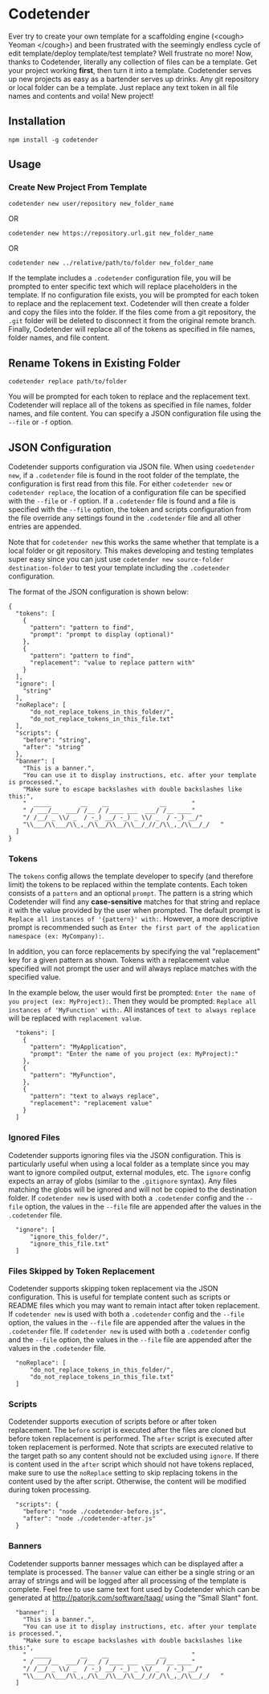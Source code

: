 # Codetender
Ever try to create your own template for a scaffolding engine (&lt;cough&gt; Yeoman &lt;/cough&gt;) and been frustrated
 with the seemingly endless cycle of edit template/deploy template/test template? Well frustrate no more! Now, thanks 
 to Codetender, literally any collection of files can be a template. Get your project working **first**, then turn it 
 into a template. Codetender serves up new projects as easy as a bartender serves up drinks. Any git repository or 
 local folder can be a template. Just replace any text token in all file names and contents and voila! New project!

## Installation

    npm install -g codetender

## Usage

### Create New Project From Template

    codetender new user/repository new_folder_name

OR

    codetender new https://repository.url.git new_folder_name

OR

    codetender new ../relative/path/to/folder new_folder_name

If the template includes a `.codetender` configuration file, you will be prompted to enter specific text which will 
replace placeholders in the template. If no configuration file exists, you will be prompted for each token to replace 
and the replacement text. Codetender will then create a folder and copy the files into the folder. If the files come 
from a git repository, the `.git` folder will be deleted to disconnect it from the original remote branch. Finally, 
Codetender will replace all of the tokens as specified in file names, folder names, and file content.

## Rename Tokens in Existing Folder

    codetender replace path/to/folder

You will be prompted for each token to replace and the replacement text. Codetender will replace all of the tokens as 
specified in file names, folder names, and file content. You can specify a JSON configuration file using the `--file`
or `-f` option.

## JSON Configuration

Codetender supports configuration via JSON file. When using `coedetender new`, if a `.codetender` file is found in the
root folder of the template, the configuration is first read from this file. For either `codetender new` or
`codetender replace`, the location of a configuration file can be specified with the `--file` or `-f` option. If a
`.codetender` file is found and a file is specified with the `--file` option, the token and scripts configuration from
the file override any settings found in the `.codetender` file and all other entries are appended.

Note that for `codetender new` this works the same whether that template is a local folder or git repository. This 
makes developing and testing templates super easy since you can just use 
`codetender new source-folder destination-folder` to test your template including the `.codetender` configuration. 

The format of the JSON configuration is shown below:

````
{
  "tokens": [
    {
      "pattern": "pattern to find",
      "prompt": "prompt to display (optional)"
    },
    {
      "pattern": "pattern to find",
      "replacement": "value to replace pattern with"
    }
  ],
  "ignore": [
    "string"
  ],
  "noReplace": [
      "do_not_replace_tokens_in_this_folder/",
      "do_not_replace_tokens_in_this_file.txt"
  ],
  "scripts": {
    "before": "string",
    "after": "string"
  },
  "banner": [
    "This is a banner.",
    "You can use it to display instructions, etc. after your template is processed.",
    "Make sure to escape backslashes with double backslashes like this:",
    "  _____        __    __              __       "
    " / ___/__  ___/ /__ / /____ ___  ___/ /__ ____"
    "/ /__/ _ \\/ _  / -_) __/ -_) _ \\/ _  / -_) __/"
    "\\___/\\___/\\_,_/\\__/\\__/\\__/_//_/\\_,_/\\__/_/   "
  ]
}
````

### Tokens

The `tokens` config allows the template developer to specify (and therefore limit) the tokens to be replaced within the
template contents. Each token consists of a `pattern` and an optional `prompt`. The pattern is a string which 
Codetender will find any **case-sensitive** matches for that string and replace it with the value provided by the user
when prompted. The default prompt is `Replace all instances of '{pattern}' with:`. However, a more descriptive prompt 
is recommended such as `Enter the first part of the application namespace (ex: MyCompany):`.

In addition, you can force replacements by specifying the val "replacement" key for a given pattern as shown. Tokens
with a replacement value specified will not prompt the user and will always replace matches with the specified value.

In the example below, the user would first be prompted: `Enter the name of you project (ex: MyProject):`. Then they 
would be prompted: `Replace all instances of 'MyFunction' with:`. All instances of `text to always replace` will be
replaced with `replacement value`.


```
  "tokens": [
    {
      "pattern": "MyApplication",
      "prompt": "Enter the name of you project (ex: MyProject):"
    },
    {
      "pattern": "MyFunction",
    },
    {
      "pattern": "text to always replace",
      "replacement": "replacement value"
    }
  ]
````

### Ignored Files

Codetender supports ignoring files via the JSON configuration. This is particularly useful when using a local
folder as a template since you may want to ignore compiled output, external modules, etc. The `ignore` config expects
an array of globs (similar to the `.gitignore` syntax). Any files matching the globs will be ignored and will not be 
copied to the destination folder. If `codetender new` is used with both a `.codetender` config and the `--file` option,
the values in the `--file` file are appended after the values in the `.codetender` file.

````
  "ignore": [
      "ignore_this_folder/",
      "ignore_this_file.txt"
  ]
````

### Files Skipped by Token Replacement

Codetender supports skipping token replacement via the JSON configuration. This is useful for template content
such as scripts or README files which you may want to remain intact after token replacement. If `codetender new` is 
used with both a `.codetender` config and the `--file` option, the values in the `--file` file are appended after the
values in the `.codetender` file. If `codetender new` is used with both a `.codetender` config and the `--file` option,
the values in the `--file` file are appended after the
values in the `.codetender` file.

````
  "noReplace": [
      "do_not_replace_tokens_in_this_folder/",
      "do_not_replace_tokens_in_this_file.txt"
  ]
````

### Scripts

Codetender supports execution of scripts before or after token replacement. The `before` script is executed after the 
files are cloned but before token replacement is performed. The `after` script is executed after token replacement is
performed. Note that scripts are executed relative to the target path so any content should not be excluded using
`ignore`. If there is content used in the `after` script which should not have tokens replaced, make sure to use the
`noReplace` setting to skip replacing tokens in the content used by the after script. Otherwise, the content will be
modified during token processing.

````
  "scripts": {
    "before": "node ./codetender-before.js",
    "after": "node ./codetender-after.js"
  }
````

### Banners

Codetender supports banner messages which can be displayed after a template is processed. The `banner` value can either
be a single string or an array of strings and will be logged after all processing of the template is complete.
Feel free to use same text font used by Codetender which can be generated at http://patorjk.com/software/taag/ using 
the "Small Slant" font.

````
  "banner": [
    "This is a banner.",
    "You can use it to display instructions, etc. after your template is processed.",
    "Make sure to escape backslashes with double backslashes like this:",
    "  _____        __    __              __       "
    " / ___/__  ___/ /__ / /____ ___  ___/ /__ ____"
    "/ /__/ _ \\/ _  / -_) __/ -_) _ \\/ _  / -_) __/"
    "\\___/\\___/\\_,_/\\__/\\__/\\__/_//_/\\_,_/\\__/_/   "
  ]
````